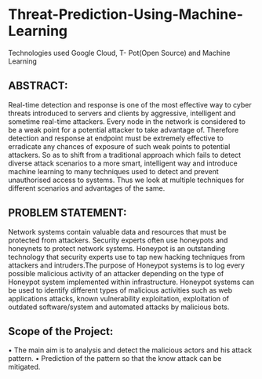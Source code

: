 # Threat-Prediction-Using-Machine-Learning
Technologies used Google Cloud, T- Pot(Open Source) and Machine Learning

##                              ABSTRACT:
Real-time detection and response is one of the most effective way to cyber threats introduced to servers and clients by aggressive, intelligent and sometime real-time 
attackers. Every node in the network is considered to be a weak point for a potential attacker to take advantage of. Therefore detection and response at endpoint must be 
extremely effective to erradicate any chances of exposure of such weak points to potential attackers. So as to shift from a traditional approach which fails to detect 
diverse attack scenarios to a more smart, intelligent way and introduce machine learning to many techniques used to detect and prevent unauthorised access to 
systems. Thus we look at multiple techniques for different scenarios and advantages of the same.

##                          PROBLEM STATEMENT:
Network systems contain valuable data and resources that must be protected from attackers. Security experts often use honeypots and honeynets to protect network systems.
Honeypot is an outstanding technology that security experts use to tap new hacking techniques from attackers and intruders.The purpose of Honeypot systems is to log every possible malicious activity
of an attacker depending on the type of Honeypot system implemented within infrastructure.
Honeypot systems can be used to identify different types of malicious activities such as web applications attacks, known vulnerability exploitation, exploitation of 
outdated software/system and automated attacks by malicious bots.

##                        Scope of the Project:
• The main aim is to analysis and detect the malicious actors and his attack pattern.
• Prediction of the pattern so that the know attack can be mitigated.
